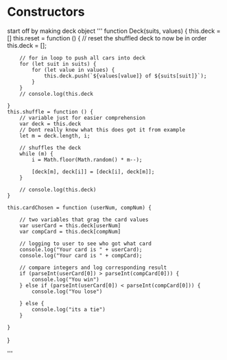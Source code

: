 # Constructors

start off by making deck object 
'''
function Deck(suits, values) {
    this.deck = []
    this.reset = function () {
        // reset the shuffled deck to now be in order
        this.deck = [];

        // for in loop to push all cars into deck  
        for (let suit in suits) {
            for (let value in values) {
                this.deck.push(`${values[value]} of ${suits[suit]}`);
            }
        }
        // console.log(this.deck

    }
    this.shuffle = function () {
        // variable just for easier comprehension
        var deck = this.deck
        // Dont really know what this does got it from example
        let m = deck.length, i;

        // shuffles the deck
        while (m) {
            i = Math.floor(Math.random() * m--);

            [deck[m], deck[i]] = [deck[i], deck[m]];
        }

        // console.log(this.deck)
    }

    this.cardChosen = function (userNum, compNum) {

        // two variables that grag the card values
        var userCard = this.deck[userNum]
        var compCard = this.deck[compNum]

        // logging to user to see who got what card
        console.log("Your card is " + userCard);
        console.log("Your card is " + compCard);

        // compare integers and log corresponding result
        if (parseInt(userCard[0]) > parseInt(compCard[0])) {
            console.log("You win")
        } else if (parseInt(userCard[0]) < parseInt(compCard[0])) {
            console.log("You lose")

        } else {
            console.log("its a tie")
        }

    }
}

'''